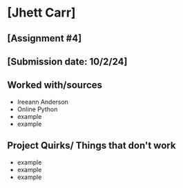 # [Jhett Carr]
## [Assignment #4]
## [Submission date: 10/2/24]
## Worked with/sources 
* Ireeann Anderson
* Online Python
* example
* example
## Project Quirks/ Things that don't work
* example
* example
* example
